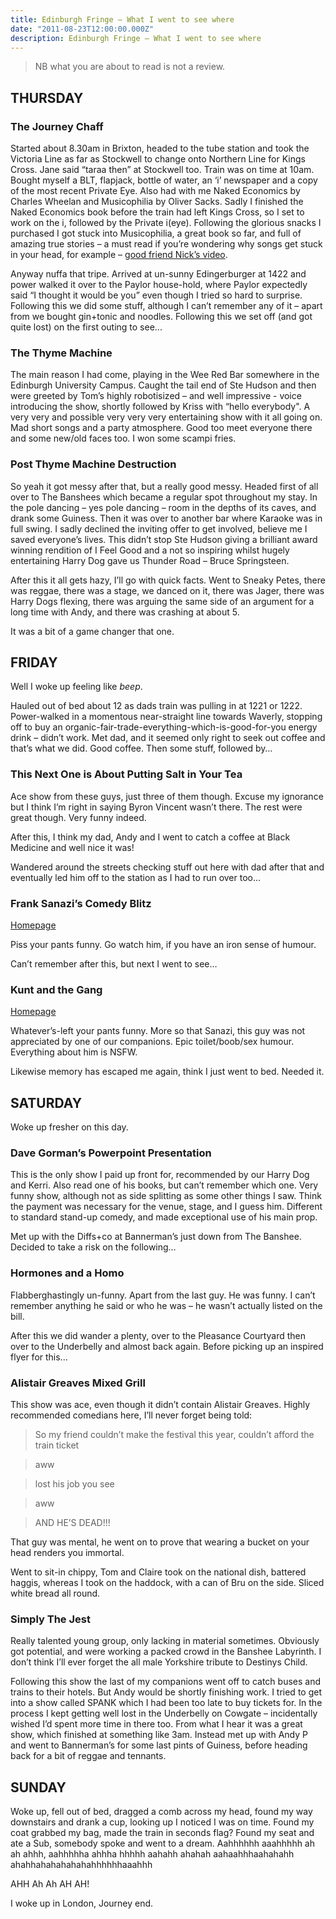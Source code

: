 ```yaml
---
title: Edinburgh Fringe – What I went to see where
date: "2011-08-23T12:00:00.000Z"
description: Edinburgh Fringe – What I went to see where
---
```


> NB what you are about to read is not a review.

## THURSDAY
### The Journey Chaff
Started about 8.30am in Brixton, headed to the tube station and took the
Victoria Line as far as Stockwell to change onto Northern Line for Kings Cross.
Jane said “taraa then” at Stockwell too. Train was on time at 10am. Bought
myself a BLT, flapjack, bottle of water, an ‘i’ newspaper and a copy of the most
recent Private Eye. Also had with me Naked Economics by Charles Wheelan and
Musicophilia by Oliver Sacks. Sadly I finished the Naked Economics book before
the train had left Kings Cross, so I set to work on the i, followed by the
Private i(eye). Following the glorious snacks I purchased I got stuck into
Musicophilia, a great book so far, and full of amazing true stories – a must
read if you’re wondering why songs get stuck in your head, for example –
[good friend Nick’s video](http://www.youtube.com/watch?v=IoKR3HChy0M).

Anyway nuffa that tripe. Arrived at un-sunny Edingerburger at 1422 and power
walked it over to the Paylor house-hold, where Paylor expectedly said “I thought
it would be you” even though I tried so hard to surprise. Following this we did
some stuff, although I can’t remember any of it – apart from we bought gin+tonic
and noodles. Following this we set off (and got quite lost) on the first outing
to see...

### The Thyme Machine

The main reason I had come, playing in the Wee Red Bar somewhere in the
Edinburgh University Campus. Caught the tail end of Ste Hudson and then were
greeted by Tom’s highly robotisized – and well impressive - voice introducing
the show, shortly followed by Kriss with “hello everybody". A very very and
possible very very very entertaining show with it all going on. Mad short songs
and a party atmosphere. Good too meet everyone there and some new/old faces too.
I won some scampi fries.

### Post Thyme Machine Destruction
So yeah it got messy after that, but a really good messy. Headed first of all
over to The Banshees which became a regular spot throughout my stay. In the pole
dancing – yes pole dancing – room in the depths of its caves, and drank some
Guiness. Then it was over to another bar where Karaoke was in full swing. I
sadly declined the inviting offer to get involved, believe me I saved everyone’s
lives. This didn’t stop Ste Hudson giving a brilliant award winning rendition of
I Feel Good and a not so inspiring whilst hugely entertaining Harry Dog gave us
Thunder Road – Bruce Springsteen.

After this it all gets hazy, I’ll go with quick facts. Went to Sneaky Petes,
there was reggae, there was a stage, we danced on it, there was Jager, there was
Harry Dogs flexing, there was arguing the same side of an argument for a long
time with Andy, and there was crashing at about 5.

It was a bit of a game changer that one.

## FRIDAY

Well I woke up feeling like *beep*.

Hauled out of bed about 12 as dads train was pulling in at 1221 or 1222.
Power-walked in a momentous near-straight line towards Waverly, stopping off to
buy an organic-fair-trade-everything-which-is-good-for-you energy drink – didn’t
work. Met dad, and it seemed only right to seek out coffee and that’s what we
did. Good coffee. Then some stuff, followed by…

### This Next One is About Putting Salt in Your Tea

Ace show from these guys, just three of them though. Excuse my ignorance but I
think I’m right in saying Byron Vincent wasn’t there. The rest were great
though. Very funny indeed.

After this, I think my dad, Andy and I went to catch a coffee at Black Medicine
and well nice it was!

Wandered around the streets checking stuff out here with dad after that and
eventually led him off to the station as I had to run over too…

### Frank Sanazi’s Comedy Blitz

[Homepage](http://franksanazi.com/)

Piss your pants funny. Go watch him, if you have an iron sense of humour.

Can’t remember after this, but next I went to see…

### Kunt and the Gang

[Homepage](http://www.kuntandthegang.co.uk/)

Whatever’s-left your pants funny. More so that Sanazi, this guy was not
appreciated by one of our companions. Epic toilet/boob/sex humour. Everything
about him is NSFW.

Likewise memory has escaped me again, think I just went to bed. Needed it.

## SATURDAY
Woke up fresher on this day.

### Dave Gorman’s Powerpoint Presentation

This is the only show I paid up front for, recommended by our Harry Dog and
Kerri. Also read one of his books, but can’t remember which one. Very funny
show, although not as side splitting as some other things I saw. Think the
payment was necessary for the venue, stage, and I guess him. Different to
standard stand-up comedy, and made exceptional use of his main prop.

Met up with the Diffs+co at Bannerman’s just down from The Banshee. Decided to
take a risk on the following…

### Hormones and a Homo

Flabberghastingly un-funny. Apart from the last guy. He was funny. I can’t
remember anything he said or who he was – he wasn’t actually listed on the bill.

After this we did wander a plenty, over to the Pleasance Courtyard then over to
the Underbelly and almost back again. Before picking up an inspired flyer for
this...

### Alistair Greaves Mixed Grill

This show was ace, even though it didn’t contain Alistair Greaves. Highly
recommended comedians here, I’ll never forget being told:

> So my friend couldn’t make the festival this year, couldn’t afford the train ticket

> aww

> lost his job you see

> aww

> AND HE’S DEAD!!!

That guy was mental, he went on to prove that wearing a bucket on your head
renders you immortal.

Went to sit-in chippy, Tom and Claire took on the national dish, battered
haggis, whereas I took on the haddock, with a can of Bru on the side. Sliced
white bread all round.

### Simply The Jest

Really talented young group, only lacking in material sometimes. Obviously got
potential, and were working a packed crowd in the Banshee Labyrinth. I don’t
think I’ll ever forget the all male Yorkshire tribute to Destinys Child.

Following this show the last of my companions went off to catch buses and trains
to their hotels. But Andy would be shortly finishing work. I tried to get into a
show called SPANK which I had been too late to buy tickets for. In the process I
kept getting well lost in the Underbelly on Cowgate – incidentally wished I’d
spent more time in there too. From what I hear it was a great show, which
finished at something like 3am. Instead met up with Andy P and went to
Bannerman’s for some last pints of Guiness, before heading back for a bit of
reggae and tennants.

## SUNDAY

Woke up, fell out of bed, dragged a comb across my head, found my way downstairs
and drank a cup, looking up I noticed I was on time. Found my coat grabbed my
bag, made the train in seconds flag? Found my seat and ate a Sub, somebody spoke
and went to a dream. Aahhhhhh aaahhhhh ah ah ahhh, aahhhhha ahhha hhhhh aahahh
ahahah aahaahhhaahahahh ahahhahahahahahahhhhhhaaahhh

AHH Ah Ah AH AH!

I woke up in London, Journey end.
